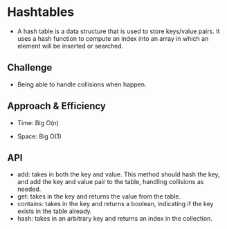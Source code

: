 # Hashtables
* A hash table is a data structure that is used to store keys/value pairs. It uses a hash function to compute an index into an array in which an element will be inserted or searched.

## Challenge
* Being able to handle collisions when happen.

## Approach & Efficiency
* Time: Big O(n)

* Space: Big O(1)

## API
- add: takes in both the key and value. This method should hash the key, and add the key and value pair to the table, handling collisions as needed.
- get: takes in the key and returns the value from the table.
- contains: takes in the key and returns a boolean, indicating if the key exists in the table already.
- hash: takes in an arbitrary key and returns an index in the collection.